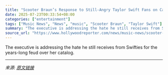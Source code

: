 ```yaml
---
title: "Scooter Braun’s Response to Still-Angry Taylor Swift Fans on Catalog Purchase: “They Made the Horrible Miscalculation That I Care”"
date: 2025-07-23T00:33:54+08:00
categories: ["entertainment"]
tags: ["Music News", "News", "music", "Scooter Braun", "Taylor Swift"]
summary: "The executive is addressing the hate he still receives from Swifties for the years-long feud over her catalog."
source_url: "https://www.hollywoodreporter.com/news/music-news/scooter-braun-response-still-angry-taylor-swift-fans-1236326314/"
---
```


The executive is addressing the hate he still receives from Swifties for the years-long feud over her catalog.

---

*来源: [原文链接](https://www.hollywoodreporter.com/news/music-news/scooter-braun-response-still-angry-taylor-swift-fans-1236326314/)*
